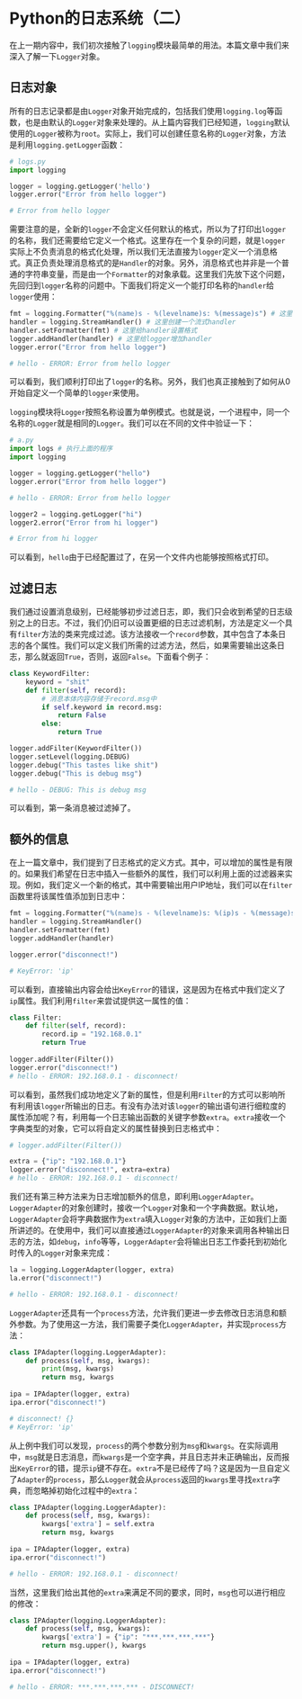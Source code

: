 # Python的日志系统（二）

在上一期内容中，我们初次接触了`logging`模块最简单的用法。本篇文章中我们来深入了解一下`Logger`对象。

## 日志对象

所有的日志记录都是由`Logger`对象开始完成的，包括我们使用`logging.log`等函数，也是由默认的`Logger`对象来处理的。从上篇内容我们已经知道，`logging`默认使用的`Logger`被称为`root`。实际上，我们可以创建任意名称的`Logger`对象，方法是利用`logging.getLogger`函数：

```python
# logs.py
import logging

logger = logging.getLogger('hello')
logger.error("Error from hello logger")

# Error from hello logger
```

需要注意的是，全新的`logger`不会定义任何默认的格式，所以为了打印出`logger`的名称，我们还需要给它定义一个格式。这里存在一个复杂的问题，就是`logger`实际上不负责消息的格式化处理，所以我们无法直接为`logger`定义一个消息格式。真正负责处理消息格式的是`Handler`的对象。另外，消息格式也并非是一个普通的字符串变量，而是由一个`Formatter`的对象承载。这里我们先放下这个问题，先回归到`logger`名称的问题中。下面我们将定义一个能打印名称的`handler`给`logger`使用：

```python
fmt = logging.Formatter("%(name)s - %(levelname)s: %(message)s") # 这里创建一个消息格式对象
handler = logging.StreamHandler() # 这里创建一个流式handler
handler.setFormatter(fmt) # 这里给handler设置格式
logger.addHandler(handler) # 这里给logger增加handler
logger.error("Error from hello logger")

# hello - ERROR: Error from hello logger
```

可以看到，我们顺利打印出了`logger`的名称。另外，我们也真正接触到了如何从0开始自定义一个简单的`logger`来使用。

`logging`模块将`Logger`按照名称设置为单例模式。也就是说，一个进程中，同一个名称的`Logger`就是相同的`Logger`。我们可以在不同的文件中验证一下：

```python
# a.py
import logs # 执行上面的程序
import logging

logger = logging.getLogger("hello")
logger.error("Error from hello logger")

# hello - ERROR: Error from hello logger

logger2 = logging.getLogger("hi")
logger2.error("Error from hi logger")

# Error from hi logger
```

可以看到，`hello`由于已经配置过了，在另一个文件内也能够按照格式打印。

## 过滤日志

我们通过设置消息级别，已经能够初步过滤日志，即，我们只会收到希望的日志级别之上的日志。不过，我们仍旧可以设置更细的日志过滤机制，方法是定义一个具有`filter`方法的类来完成过滤。该方法接收一个`record`参数，其中包含了本条日志的各个属性。我们可以定义我们所需的过滤方法，然后，如果需要输出这条日志，那么就返回`True`，否则，返回`False`。下面看个例子：

```python
class KeywordFilter:
    keyword = "shit"
    def filter(self, record):
        # 消息本体内容存储于record.msg中
        if self.keyword in record.msg:
            return False
        else:
            return True

logger.addFilter(KeywordFilter())
logger.setLevel(logging.DEBUG)
logger.debug("This tastes like shit")
logger.debug("This is debug msg")

# hello - DEBUG: This is debug msg
```

可以看到，第一条消息被过滤掉了。

## 额外的信息

在上一篇文章中，我们提到了日志格式的定义方式。其中，可以增加的属性是有限的。如果我们希望在日志中插入一些额外的属性，我们可以利用上面的过滤器来实现。例如，我们定义一个新的格式，其中需要输出用户IP地址，我们可以在`filter`函数里将该属性值添加到日志中：

```python
fmt = logging.Formatter("%(name)s - %(levelname)s: %(ip)s - %(message)s")
handler = logging.StreamHandler()
handler.setFormatter(fmt)
logger.addHandler(handler)

logger.error("disconnect!")

# KeyError: 'ip'
```

可以看到，直接输出内容会给出`KeyError`的错误，这是因为在格式中我们定义了`ip`属性。我们利用`filter`来尝试提供这一属性的值：

```python
class Filter:
    def filter(self, record):
        record.ip = "192.168.0.1"
        return True
    
logger.addFilter(Filter())
logger.error("disconnect!")
# hello - ERROR: 192.168.0.1 - disconnect!
```

可以看到，虽然我们成功地定义了新的属性，但是利用`Filter`的方式可以影响所有利用该`logger`所输出的日志。有没有办法对该`logger`的输出语句进行细粒度的属性添加呢？有，利用每一个日志输出函数的关键字参数`extra`。`extra`接收一个字典类型的对象，它可以将自定义的属性替换到日志格式中：

```python
# logger.addFilter(Filter())

extra = {"ip": "192.168.0.1"}
logger.error("disconnect!", extra=extra)
# hello - ERROR: 192.168.0.1 - disconnect!
```

我们还有第三种方法来为日志增加额外的信息，即利用`LoggerAdapter`。`LoggerAdapter`的对象创建时，接收一个`Logger`对象和一个字典数据。默认地，`LoggerAdapter`会将字典数据作为`extra`填入`Logger`对象的方法中，正如我们上面所讲述的。在使用中，我们可以直接通过`LoggerAdapter`的对象来调用各种输出日志的方法，如`debug`，`info`等等，`LoggerAdapter`会将输出日志工作委托到初始化时传入的`Logger`对象来完成：

```python
la = logging.LoggerAdapter(logger, extra)
la.error("disconnect!")

# hello - ERROR: 192.168.0.1 - disconnect!
```

`LoggerAdapter`还具有一个`process`方法，允许我们更进一步去修改日志消息和额外参数。为了使用这一方法，我们需要子类化`LoggerAdapter`，并实现`process`方法：

```python
class IPAdapter(logging.LoggerAdapter):
    def process(self, msg, kwargs):
        print(msg, kwargs)
        return msg, kwargs
    
ipa = IPAdapter(logger, extra)
ipa.error("disconnect!")

# disconnect! {}
# KeyError: 'ip'
```

从上例中我们可以发现，`process`的两个参数分别为`msg`和`kwargs`。在实际调用中，`msg`就是日志消息，而`kwargs`是一个空字典，并且日志并未正确输出，反而报出`KeyError`的错，提示`ip`键不存在。`extra`不是已经传了吗？这是因为一旦自定义了`Adapter`的`process`，那么`Logger`就会从`process`返回的`kwargs`里寻找`extra`字典，而忽略掉初始化过程中的`extra`：

```python
class IPAdapter(logging.LoggerAdapter):
    def process(self, msg, kwargs):
        kwargs['extra'] = self.extra
        return msg, kwargs
    
ipa = IPAdapter(logger, extra)
ipa.error("disconnect!")

# hello - ERROR: 192.168.0.1 - disconnect!
```

当然，这里我们给出其他的`extra`来满足不同的要求，同时，`msg`也可以进行相应的修改：

```python
class IPAdapter(logging.LoggerAdapter):
    def process(self, msg, kwargs):
        kwargs['extra'] = {"ip": "***.***.***.***"}
        return msg.upper(), kwargs
    
ipa = IPAdapter(logger, extra)
ipa.error("disconnect!")

# hello - ERROR: ***.***.***.*** - DISCONNECT!
```